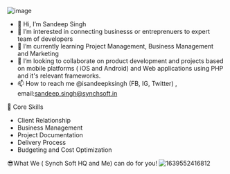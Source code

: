 ![image](https://user-images.githubusercontent.com/59594541/151302900-88017008-9c7a-407e-8a95-6bb93f2649a9.png)

- 👋 Hi, I’m Sandeep Singh
- 👀 I’m interested in connecting businesss or entreprenuers to expert team of developers
- 🌱 I’m currently learning Project Management, Business Management and Marketing
- 💞️ I’m looking to collaborate on product development and projects based on mobile platforms ( iOS and Android) and Web applications using PHP and it's relevant frameworks.
- 📫 How to reach me @isandeepksingh (FB, IG, Twitter) , email:sandeep.singh@synchsoft.in 

<!---
isandeepksingh/isandeepksingh is a ✨ special ✨ repository because its `README.md` (this file) appears on your GitHub profile.
You can click the Preview link to take a look at your changes.
--->
💪 Core Skills
- Client Relationship
- Business Management
- Project Documentation
- Delivery Process
- Budgeting and Cost Optimization

😎What We ( Synch Soft HQ and Me) can do for you!
![1639552416812](https://user-images.githubusercontent.com/59594541/151304003-8fbe2850-9d61-4a4f-ae3e-1f4ecc024b14.jpg)



